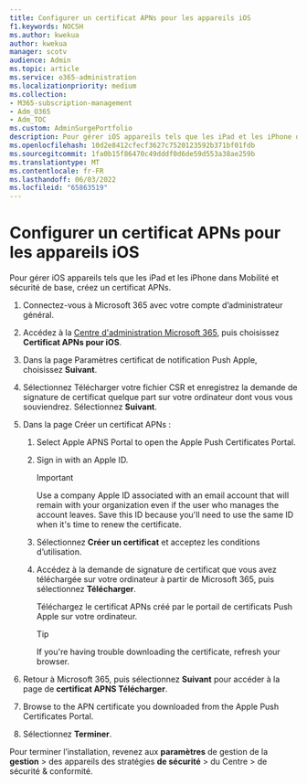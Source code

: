 ```yaml
---
title: Configurer un certificat APNs pour les appareils iOS
f1.keywords: NOCSH
ms.author: kwekua
author: kwekua
manager: scotv
audience: Admin
ms.topic: article
ms.service: o365-administration
ms.localizationpriority: medium
ms.collection:
- M365-subscription-management
- Adm_O365
- Adm_TOC
ms.custom: AdminSurgePortfolio
description: Pour gérer iOS appareils tels que les iPad et les iPhone dans mobilité et sécurité de base, commencez par créer un certificat APNs.
ms.openlocfilehash: 10d2e8412cfecf3627c7520123592b371bf01fdb
ms.sourcegitcommit: 1fa0b15f86470c49dddf0d6de59d553a38ae259b
ms.translationtype: MT
ms.contentlocale: fr-FR
ms.lasthandoff: 06/03/2022
ms.locfileid: "65863519"
---
```

# <a name="create-an-apns-certificate-for-ios-devices"></a>Configurer un certificat APNs pour les appareils iOS

Pour gérer iOS appareils tels que les iPad et les iPhone dans Mobilité et sécurité de base, créez un certificat APNs.

1. Connectez-vous à Microsoft 365 avec votre compte d’administrateur général.

1. Accédez à la [Centre d'administration Microsoft 365](https://portal.office.com/adminportal/home?#/MifoDevices), puis choisissez **Certificat APNs pour iOS**.

1. Dans la page Paramètres certificat de notification Push Apple, choisissez **Suivant**.

1. Sélectionnez Télécharger votre fichier CSR et enregistrez la demande de signature de certificat quelque part sur votre ordinateur dont vous vous souviendrez. Sélectionnez **Suivant**.

1. Dans la page Créer un certificat APNs :

    1. Select Apple APNS Portal to open the Apple Push Certificates Portal. 

    2. Sign in with an Apple ID.

       > [!IMPORTANT]
       > Use a company Apple ID associated with an email account that will remain with your organization even if the user who manages the account leaves. Save this ID because you'll need to use the same ID when it's time to renew the certificate.

    3. Sélectionnez **Créer un certificat** et acceptez les conditions d’utilisation.

    4. Accédez à la demande de signature de certificat que vous avez téléchargée sur votre ordinateur à partir de Microsoft 365, puis sélectionnez **Télécharger**.

       Téléchargez le certificat APNs créé par le portail de certificats Push Apple sur votre ordinateur.

       > [!TIP]
       > If you're having trouble downloading the certificate, refresh your browser.

1. Retour à Microsoft 365, puis sélectionnez **Suivant** pour accéder à la page de **certificat APNS Télécharger**.

1.  Browse to the APN certificate you downloaded from the Apple Push Certificates Portal.

1. Sélectionnez **Terminer**.

Pour terminer l’installation, revenez aux **paramètres** de gestion de la **gestion** \> des appareils des stratégies **de sécurité** \> du Centre \> de sécurité & conformité.
